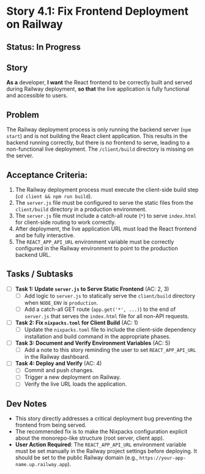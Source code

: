 # Story 4.1: Fix Frontend Deployment on Railway

## Status: In Progress

## Story
**As a** developer,
**I want** the React frontend to be correctly built and served during Railway deployment,
**so that** the live application is fully functional and accessible to users.

## Problem
The Railway deployment process is only running the backend server (`npm start`) and is not building the React client application. This results in the backend running correctly, but there is no frontend to serve, leading to a non-functional live deployment. The `/client/build` directory is missing on the server.

## Acceptance Criteria:
1. The Railway deployment process must execute the client-side build step (`cd client && npm run build`).
2. The `server.js` file must be configured to serve the static files from the `client/build` directory in a production environment.
3. The `server.js` file must include a catch-all route (`*`) to serve `index.html` for client-side routing to work correctly.
4. After deployment, the live application URL must load the React frontend and be fully interactive.
5. The `REACT_APP_API_URL` environment variable must be correctly configured in the Railway environment to point to the production backend URL.

## Tasks / Subtasks

- [ ] **Task 1: Update `server.js` to Serve Static Frontend** (AC: 2, 3)
    - [ ] Add logic to `server.js` to statically serve the `client/build` directory when `NODE_ENV` is `production`.
    - [ ] Add a catch-all GET route (`app.get('*', ...)`) to the end of `server.js` that serves the `index.html` file for all non-API requests.

- [ ] **Task 2: Fix `nixpacks.toml` for Client Build** (AC: 1)
    - [ ] Update the `nixpacks.toml` file to include the client-side dependency installation and build command in the appropriate phases.

- [ ] **Task 3: Document and Verify Environment Variables** (AC: 5)
    - [ ] Add a note to this story reminding the user to set `REACT_APP_API_URL` in the Railway dashboard.

- [ ] **Task 4: Deploy and Verify** (AC: 4)
    - [ ] Commit and push changes.
    - [ ] Trigger a new deployment on Railway.
    - [ ] Verify the live URL loads the application.

## Dev Notes
*   This story directly addresses a critical deployment bug preventing the frontend from being served.
*   The recommended fix is to make the Nixpacks configuration explicit about the monorepo-like structure (root server, client app).
*   **User Action Required**: The `REACT_APP_API_URL` environment variable must be set manually in the Railway project settings before deploying. It should be set to the public Railway domain (e.g., `https://your-app-name.up.railway.app`).
